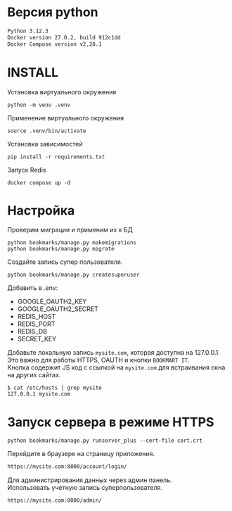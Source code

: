 # Версия python 
```txt
Python 3.12.3
Docker version 27.0.2, build 912c1dd
Docker Compose version v2.28.1
```

# INSTALL

Установка виртуального окружения
```shell
python -m venv .venv
```
Применение виртуального окружения
```shell
source .venv/bin/activate
```
Установка зависимостей
```shell
pip install -r requirements.txt
```
Запуск Redis
```shell
docker compose up -d
```

# Настройка

Проверим миграции и применим их к БД
```shell
python bookmarks/manage.py makemigrations
python bookmarks/manage.py migrate
```

Создайте запись супер пользователя.
```sheel
python bookmarks/manage.py createsuperuser
```


Добавить в .env:
* GOOGLE_OAUTH2_KEY
* GOOGLE_OAUTH2_SECRET
* REDIS_HOST
* REDIS_PORT
* REDIS_DB
* SECRET_KEY

Добавьте локальную запись `mysite.com`, которая доступна на 127.0.0.1. \
Это важно для работы HTTPS, OAUTH и кнопки `BOOKMART IT`.\
Кнопка содержит JS код c ссылкой на `mysite.com` для встраивания окна на других сайтах.
```shell
$ cat /etc/hosts | grep mysite
127.0.0.1 mysite.com
```



# Запуск сервера в режиме HTTPS
```shell
python bookmarks/manage.py runserver_plus --cert-file cert.crt
```

Перейдите в браузере на страницу приложения.
```txt
https://mysite.com:8000/account/login/
```

Для администрирования данных через админ панель. \
Использовать учетную запись суперпользователя.
```txt
https://mysite.com:8000/admin/
```